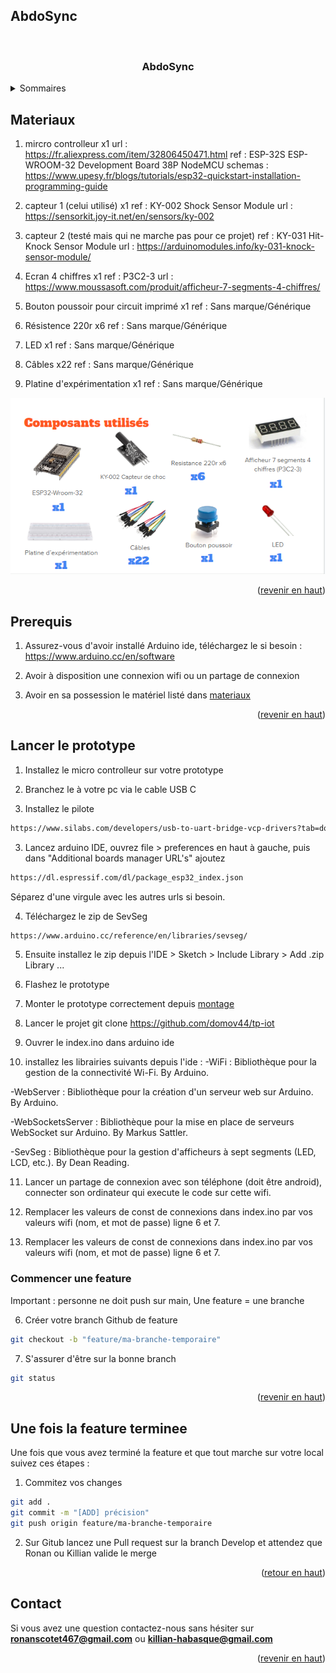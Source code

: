 ## AbdoSync
<a name="readme-top"></a>

<br />
  <h3 align="center">AbdoSync</h3>

<details>
  <summary>Sommaires</summary>
  <ol>
    <li>
      <a href="#materiaux">Matériaux et références</a>
      <ul>
      <li>
      <a href="#prerequis">Prérequis</a>
      </li>
        <li>
         <a href="#lancer-le-prototype">Lancer le prototype</a>
      </li>
      </ul>
    </li>
    <li>
      <a href="#commencer-une-feature">Commencer une feature</a>
    </li>
    <li>
      <a href="#une-fois-la-feature-terminee">Une fois que la feature est trerminée</a>
    </li>
    <li><a href="#contact">Contact</a></li>
  </ol>
</details>

## Materiaux

1. mircro controlleur x1
url : https://fr.aliexpress.com/item/32806450471.html
ref : ESP-32S ESP-WROOM-32 Development Board 38P NodeMCU
schemas : https://www.upesy.fr/blogs/tutorials/esp32-quickstart-installation-programming-guide

2. capteur 1 (celui utilisé) x1
ref : KY-002 Shock Sensor Module
url : https://sensorkit.joy-it.net/en/sensors/ky-002

3. capteur 2 (testé mais qui ne marche pas pour ce projet) 
ref : KY-031 Hit-Knock Sensor Module
url : https://arduinomodules.info/ky-031-knock-sensor-module/

4. Ecran 4 chiffres x1
ref : P3C2-3
url : https://www.moussasoft.com/produit/afficheur-7-segments-4-chiffres/

5. Bouton poussoir pour circuit imprimé x1
ref : Sans marque/Générique

6. Résistence 220r x6
ref : Sans marque/Générique

7. LED x1
ref : Sans marque/Générique

8. Câbles x22
ref : Sans marque/Générique

9. Platine d'expérimentation x1
ref : Sans marque/Générique

![alt text](image.png)

<p align="right">(<a href="#readme-top">revenir en haut</a>)</p>


## Prerequis

1. Assurez-vous d'avoir installé Arduino ide, téléchargez le si besoin :
https://www.arduino.cc/en/software

2. Avoir à disposition une connexion wifi ou un partage de connexion

3. Avoir en sa possession le matériel listé dans <a href="#materiaux">materiaux</a>

<p align="right">(<a href="#readme-top">revenir en haut</a>)</p>


## Lancer le prototype

1. Installez le micro controlleur sur votre prototype

2. Branchez le à votre pc via le cable USB C

3. Installez le pilote 
```sh
https://www.silabs.com/developers/usb-to-uart-bridge-vcp-drivers?tab=downloads
```

3. Lancez arduino IDE, ouvrez file > preferences en haut à gauche, puis dans "Additional boards manager URL's" ajoutez 
```sh
https://dl.espressif.com/dl/package_esp32_index.json
```

Séparez d'une virgule avec les autres urls si besoin.

4. Téléchargez le zip de SevSeg 
```sh
https://www.arduino.cc/reference/en/libraries/sevseg/
```

5. Ensuite installez le zip depuis l'IDE > Sketch > Include Library > Add .zip Library ...

6. Flashez le prototype

7. Monter le prototype correctement depuis <a href="#montage">montage</a>

8. Lancer le projet
git clone https://github.com/domov44/tp-iot

9. Ouvrer le index.ino dans arduino ide

10. installez les librairies suivants depuis l'ide : 
-WiFi : Bibliothèque pour la gestion de la connectivité Wi-Fi.
By Arduino.

-WebServer : Bibliothèque pour la création d'un serveur web sur Arduino.
By Arduino.

-WebSocketsServer : Bibliothèque pour la mise en place de serveurs WebSocket sur Arduino.
By Markus Sattler.

-SevSeg : Bibliothèque pour la gestion d'afficheurs à sept segments (LED, LCD, etc.).
By Dean Reading.

11. Lancer un partage de connexion avec son téléphone (doit être android), connecter son ordinateur qui execute le code sur cette wifi.

12. Remplacer les valeurs de const de connexions dans index.ino par vos valeurs wifi (nom, et mot de passe) ligne 6 et 7.

13. Remplacer les valeurs de const de connexions dans index.ino par vos valeurs wifi (nom, et mot de passe) ligne 6 et 7.


### Commencer une feature

Important : personne ne doit push sur main,
Une feature = une branche

6. Créer votre branch Github de feature
```sh
git checkout -b "feature/ma-branche-temporaire"
```

7. S'assurer d'être sur la bonne branch
```sh
git status
```

<p align="right">(<a href="#readme-top">revenir en haut</a>)</p>



## Une fois la feature terminee

Une fois que vous avez terminé la feature et que tout marche sur votre local suivez ces étapes :

1. Commitez vos changes 
```sh
git add .
git commit -m "[ADD] précision"
git push origin feature/ma-branche-temporaire
```
2. Sur Gitub lancez une Pull request sur la branch Develop et attendez que Ronan ou Killian valide le merge

<p align="right">(<a href="#readme-top">retour en haut</a>)</p>

## Contact

Si vous avez une question contactez-nous sans hésiter sur **ronanscotet467@gmail.com** ou **killian-habasque@gmail.com**

<p align="right">(<a href="#readme-top">revenir en haut</a>)</p>
